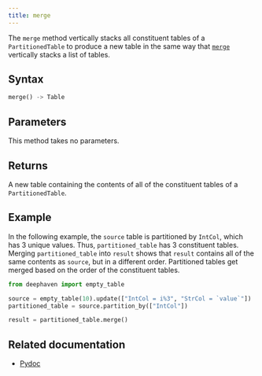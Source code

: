 ```yaml
---
title: merge
---
```


The `merge` method vertically stacks all constituent tables of a `PartitionedTable` to produce a new table in the same way that [`merge`](../merge/merge.md) vertically stacks a list of tables.

## Syntax

```python syntax
merge() -> Table
```

## Parameters

This method takes no parameters.

## Returns

A new table containing the contents of all of the constituent tables of a `PartitionedTable`.

## Example

In the following example, the `source` table is partitioned by `IntCol`, which has 3 unique values. Thus, `partitioned_table` has 3 constituent tables. Merging `partitioned_table` into `result` shows that `result` contains all of the same contents as `source`, but in a different order. Partitioned tables get merged based on the order of the constituent tables.

```python order=result,source
from deephaven import empty_table

source = empty_table(10).update(["IntCol = i%3", "StrCol = `value`"])
partitioned_table = source.partition_by(["IntCol"])

result = partitioned_table.merge()
```

## Related documentation

- [Pydoc](/core/pydoc/code/deephaven.table.html#deephaven.table.PartitionedTable.merge)
